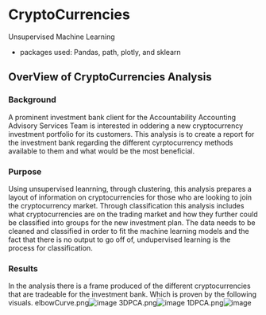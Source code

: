 # CryptoCurrencies
Unsupervised Machine Learning
  - packages used: Pandas, path, plotly, and sklearn

## OverView of CryptoCurrencies Analysis
### Background 
A prominent investment bank client for the Accountability Accounting Advisory Services Team is interested in oddering a new cryptocurrency investment portfolio for its customers. This analysis is to create a report for the investment bank regarding the different cyrptocurrency methods available to them and what would be the most beneficial. 


### Purpose
Using unsupervised leanrning, through clustering, this analysis prepares a layout of information on cryptocurrencies for those who are looking to join the cryptocurrency market. Through classification this analysis includes what cryptocurrencies are on the trading market and how they further could be classified into groups for the new investment plan. The data needs to be cleaned and classified in order to fit the machine learning models and the fact that there is no output to go off of, undupervised learning is the process for classification. 

### Results
In the analysis there is a frame produced of the different cryptocurrencies that are tradeable for the investment bank. Which is proven by the following visuals.
elbowCurve.png![image](https://user-images.githubusercontent.com/66536405/113926833-8ca3b580-97a1-11eb-99b0-6d762e1291bb.png)
3DPCA.png![image](https://user-images.githubusercontent.com/66536405/113926852-92010000-97a1-11eb-814c-3b02aec30bec.png)
1DPCA.png![image](https://user-images.githubusercontent.com/66536405/113926865-94fbf080-97a1-11eb-8f93-db9018fe7c0f.png)

